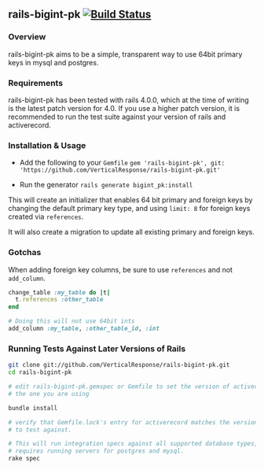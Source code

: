 ## rails-bigint-pk [![Build Status](https://secure.travis-ci.org/VerticalResponse/rails-bigint-pk.png?branch=master)](https://travis-ci.org/VerticalResponse/rails-bigint-pk)

### Overview

rails-bigint-pk aims to be a simple, transparent way to use 64bit primary keys
in mysql and postgres.

### Requirements

rails-bigint-pk has been tested with rails 4.0.0, which at the time of writing
is the latest patch version for 4.0.  If you use a higher patch version, it is
recommended to run the test suite against your version of rails and activerecord.

### Installation & Usage

* Add the following to your `Gemfile`
  `gem 'rails-bigint-pk', git: 'https://github.com/VerticalResponse/rails-bigint-pk.git'`

* Run the generator
  `rails generate bigint_pk:install`

This will create an initializer that enables 64 bit primary and foreign keys by
changing the default primary key type, and using `limit: 8` for foreign keys
created via `references`.

It will also create a migration to update all existing primary and foreign keys.


### Gotchas

When adding foreign key columns, be sure to use `references` and not
`add_column`.

```ruby
change_table :my_table do |t|
  t.references :other_table
end

# Doing this will not use 64bit ints
add_column :my_table, :other_table_id, :int
```


### Running Tests Against Later Versions of Rails

```bash
git clone git://github.com/VerticalResponse/rails-bigint-pk.git
cd rails-bigint-pk

# edit rails-bigint-pk.gemspec or Gemfile to set the version of activerecord to
# the one you are using

bundle install

# verify that Gemfile.lock's entry for activerecord matches the version you want
# to test against.

# This will run integration specs against all supported database types, and
# requires running servers for postgres and mysql.
rake spec
```
